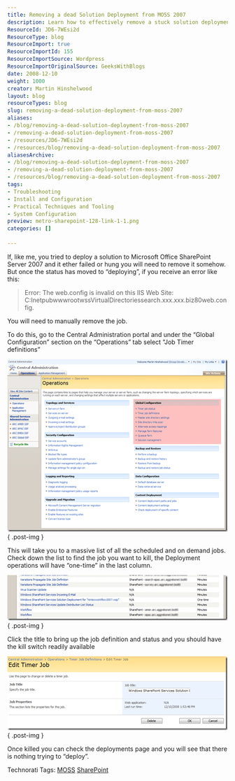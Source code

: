 ```yaml
---
title: Removing a dead Solution Deployment from MOSS 2007
description: Learn how to effectively remove a stuck solution deployment in MOSS 2007. Follow our step-by-step guide to resolve deployment issues with ease!
ResourceId: JD6-7WEsi2d
ResourceType: blog
ResourceImport: true
ResourceImportId: 155
ResourceImportSource: Wordpress
ResourceImportOriginalSource: GeeksWithBlogs
date: 2008-12-10
weight: 1000
creator: Martin Hinshelwood
layout: blog
resourceTypes: blog
slug: removing-a-dead-solution-deployment-from-moss-2007
aliases:
- /blog/removing-a-dead-solution-deployment-from-moss-2007
- /removing-a-dead-solution-deployment-from-moss-2007
- /resources/JD6-7WEsi2d
- /resources/blog/removing-a-dead-solution-deployment-from-moss-2007
aliasesArchive:
- /blog/removing-a-dead-solution-deployment-from-moss-2007
- /removing-a-dead-solution-deployment-from-moss-2007
- /resources/blog/removing-a-dead-solution-deployment-from-moss-2007
tags:
- Troubleshooting
- Install and Configuration
- Practical Techniques and Tooling
- System Configuration
preview: metro-sharepoint-128-link-1-1.png
categories: []

---
```

If, like me, you tried to deploy a solution to Microsoft Office SharePoint Server 2007 and it ether failed or hung you will need to remove it somehow. But once the status has moved to “deploying”, if you receive an error like this:

> Error: The web.config is invalid on this IIS Web Site: C:InetpubwwwrootwssVirtualDirectoriessearch.xxx.xxx.biz80web.config.

You will need to manually remove the job.

To do this, go to the Central Administration portal and under the “Global Configuration” section on the “Operations” tab select “Job Timer definitions”

[![image](images/RemovingadeadSolutionDeploymentfromMOSS2_C4E5-image_thumb-4-4.png)](http://blog.hinshelwood.com/files/2011/05/GWB-WindowsLiveWriter-RemovingadeadSolutionDeploymentfromMOSS2_C4E5-image_2.png)
{ .post-img }

This will take you to a massive list of all the scheduled and on demand jobs. Check down the list to find the job you want to kill, the Deployment operations will have “one-time” in the last column.

![image](images/RemovingadeadSolutionDeploymentfromMOSS2_C4E5-image_thumb_1-2-2.png)
{ .post-img }

Click the title to bring up the job definition and status and you should have the kill switch readily available

[![image](images/RemovingadeadSolutionDeploymentfromMOSS2_C4E5-image_thumb_2-3-3.png)](http://blog.hinshelwood.com/files/2011/05/GWB-WindowsLiveWriter-RemovingadeadSolutionDeploymentfromMOSS2_C4E5-image_6.png)
{ .post-img }

Once killed you can check the deployments page and you will see that there is nothing trying to “deploy”.

Technorati Tags: [MOSS](http://technorati.com/tags/MOSS) [SharePoint](http://technorati.com/tags/SharePoint)
